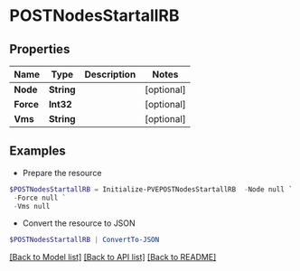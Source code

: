 # POSTNodesStartallRB
## Properties

Name | Type | Description | Notes
------------ | ------------- | ------------- | -------------
**Node** | **String** |  | [optional] 
**Force** | **Int32** |  | [optional] 
**Vms** | **String** |  | [optional] 

## Examples

- Prepare the resource
```powershell
$POSTNodesStartallRB = Initialize-PVEPOSTNodesStartallRB  -Node null `
 -Force null `
 -Vms null
```

- Convert the resource to JSON
```powershell
$POSTNodesStartallRB | ConvertTo-JSON
```

[[Back to Model list]](../README.md#documentation-for-models) [[Back to API list]](../README.md#documentation-for-api-endpoints) [[Back to README]](../README.md)

